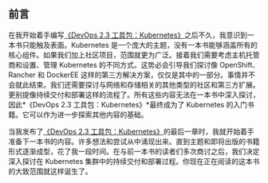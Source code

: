 ## 前言

在我开始着手编写[《DevOps 2.3 工具包：Kubernetes》](https://amzn.to/2GvzDjy)之后不久，我意识到一本书只能触及表面。Kubernetes 是一个庞大的主题，没有一本书能够涵盖所有的核心组件。如果我们加上社区项目，范围就更为广泛。接着我们需要考虑主机托管商和设置、管理 Kubernetes 的不同方式。这势必会引导我们探讨像 OpenShift、Rancher 和 DockerEE 这样的第三方解决方案，仅仅是其中的一部分。事情并不会就此结束。我们还需要探讨与网络和存储相关的其他类型的社区和第三方扩展。更别提像持续交付和部署这样的流程了。所有这些内容无法在一本书中深入探讨，因此*《DevOps 2.3 工具包：Kubernetes》*最终成为了 Kubernetes 的入门书籍。它可以作为进一步探索其他内容的基础。

当我发布了[《DevOps 2.3 工具包：Kubernetes》](https://amzn.to/2GvzDjy)的最后一章时，我就开始着手准备下一本书的内容。许多想法和尝试从中涌现出来。直到主题和即将出版的书籍形式逐渐成型，花了我一段时间。在与前一本书的读者们多次商讨之后，我们决定深入探讨在 Kubernetes 集群中的持续交付和部署过程。你现在正在阅读的这本书的大致范围就这样诞生了。
